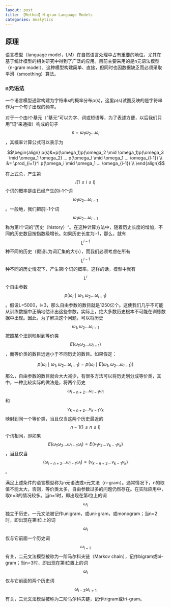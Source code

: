 ```yaml
---
layout: post
title: 【Method】N-gram Language Models
categories: Analytics
---
```


## 原理

语言模型（language model，LM）在自然语言处理中占有重要的地位，尤其在基于统计模型的相关研究中得到了广泛的应用。目前主要采用的是n元语法模型（n-gram model），这种模型构建简单、直接，但同时也因数据缺乏而必须采取平滑（smoothing）算法。

### n元语法

一个语言模型通常构建为字符串s的概率分布p(s)，这里p(s)试图反映的是字符串作为一个句子出现的频率。

对于一个由l个基元（”基元“可以为字、词或短语等，为了表述方便，以后我们只用”词“来通指）构成的句子 $$s=\omega_1 \omega_2 ... \omega_l$$，其概率计算公式可以表示为

$$\begin{align}
p(s)&=p(\omega_1)p(\omega_2 \mid \omega_1)p(\omega_3 \mid \omega_1 \omega_2) ... p(\omega_l \mid \omega_1 ... \omega_{l-1}) \\
&= \prod_{i=1}^l p(\omega_i \mid \omega_1 ... \omega_{i-1}) \\
\end{align}$$

在上式总，产生第$$i(1 \leq i \leq l)$$个词的概率是由已经产生的i-1个词$$\omega_1 \omega_2 ... \omega_{i-1}$$。一般地，我们把前i-1个词$$\omega_1 \omega_2 ... \omega_{i-1}$$称为第i个词的”历史（history）“。在这种计算方法中，随着历史长度的增加，不同的历史数目按指数级增长。如果历史长度为i-1，那么，就有$$L^{i-1}$$种不同的历史（假设L为词汇集的大小），而我们必须考虑在所有$$L^{i-1}$$种不同的历史情况下，产生第i个词的概率。这样的话，模型中就有$$L^i$$个自由参数$$p(\omega_i \mid \omega_1, \omega_2 ... \omega_{i-1})$$。假设L=5000，i=3，那么自由参数的数目就是1250亿个。这使我们几乎不可能从训练数据中正确地估计出这些参数，实际上，绝大多数历史根本不可能在训练数据中出现。因此，为了解决这个问题，可以将历史$$\omega_1, \omega_2 ... \omega_{i-1}$$按照某个法则映射到等价类$$E(\omega_1 \omega_2 ... \omega_{i-1})$$，而等价类的数目远远小于不同历史的数目。如果假定：

$$p(\omega_i \mid \omega_1, \omega_2 ... \omega_{i-1}) = p(\omega_i \mid E(\omega_1, \omega_2 ... \omega_{i-1}))$$

那么，自由参数的数目就会大大减少，有很多方法可以将历史划分成等价类，其中，一种比较实际的做法是，将两个历史$$\omega_{i-n+2} ... \omega_{i-1} \omega_i$$和$$v_{k-n+2}...v_{k-1}v_k$$映射到同一个等价类，当且仅当这两个历史最近的$$n-1(1 \leq n \leq l)$$个词相同，即如果$$E(\omega_1 \omega_2 ... \omega_{i-1} \omega_i) = E(v_1 v_2 ... v_{k-1} v_k)$$，当且仅当$$(\omega_{i-n+2} ... \omega_{i-1} \omega_i) = (v_{k-n+2}...v_{k-1}v_k)$$。

满足上述条件的语言模型称为n元语法或n元文法（n-gram）。通常情况下，n的取值不能太大，否则，等价类太多，自由参数过多的问题仍然存在。在实际应用中，取n=3的情况较多。当n=1时，即出现在第i位上的词$$\omega_i$$独立于历史，一元文法被记作unigram，或uni-gram，或monogram；当n=2时，即出现在第i位上的词$$\omega_i$$仅与它前面一个历史词$$\omega_{i-1}$$有关，二元文法模型被称为一阶马尔科夫链（Markov chain），记作bigram或bi-gram；当n=3时，即出现在第i位置上的词$$\omega_i$$仅与它前面的两个历史词$$\omega_{i-2} \omega_{i=1}$$有关，三元文法模型被称为二阶马尔科夫链，记作trigram或tri-gram。
